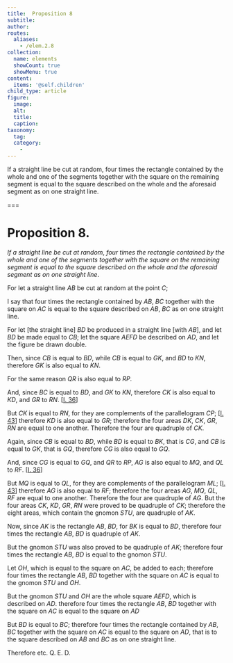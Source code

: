```yaml
---
title:  Proposition 8
subtitle: 
author:
routes:
  aliases:
    - /elem.2.8
collection:
  name: elements
  showCount: true
  showMenu: true
content:
  items: '@self.children'
child_type: article
figure:
  image:
  alt:
  title:
  caption:
taxonomy:
  tag:
  category:
    - 
---
```


<p><emph>If a straight line be cut at random</emph>, <emph>four times the rectangle contained by the whole and one of the segments together with the square on the remaining segment is equal to the square described on the whole and the aforesaid segment as on one straight line</emph>.</p>

===

<h1>Proposition 8.</h1>
<p><em>If a straight line be cut at random</em>, <em>four times the rectangle contained by the whole and one of the segments together with the square on the remaining segment is equal to the square described on the whole and the aforesaid segment as on one straight line</em>.</p>

<p>For let a straight line <em>AB</em> be cut at random at the point <em>C</em>;</p>

<p>I say that four times the rectangle contained by <em>AB</em>, <em>BC</em> together with the square on <em>AC</em> is equal to the square described on <em>AB</em>, <em>BC</em> as on one straight line. <pb n="390"/></p>

<p>For let [the straight line] <em>BD</em> be produced in a straight line [with <em>AB</em>], and let <em>BD</em> be made equal to <em>CB</em>; let the square <em>AEFD</em> be described on <em>AD</em>, and let the figure be drawn double.</p>

<p>Then, since <em>CB</em> is equal to <em>BD</em>, while <em>CB</em> is equal to <em>GK</em>, and <em>BD</em> to <em>KN</em>, therefore <em>GK</em> is also equal to <em>KN</em>. </p>

<p>For the same reason <span class="center"><em>QR</em> is also equal to <em>RP</em>.</span></p>

<p>And, since <em>BC</em> is equal to <em>BD</em>, and <em>GK</em> to <em>KN</em>, therefore <em>CK</em> is also equal to <em>KD</em>, and <em>GR</em> to <em>RN</em>. [<a href="/elem.1.36">I. 36</a>]</p>

<p>But <em>CK</em> is equal to <em>RN</em>, for they are complements of the parallelogram <em>CP</em>; [<a href="/elem.1.43">I. 43</a>] therefore <em>KD</em> is also equal to <em>GR</em>; therefore the four areas <em>DK</em>, <em>CK</em>, <em>GR</em>, <em>RN</em> are equal to one another. <span class="center">Therefore the four are quadruple of <em>CK</em>.</span></p>

<p>Again, since <em>CB</em> is equal to <em>BD</em>, while <em>BD</em> is equal to <em>BK</em>, that is <em>CG</em>, and <em>CB</em> is equal to <em>GK</em>, that is <em>GQ</em>, <span class="center">therefore <em>CG</em> is also equal to <em>GQ</em>.</span></p>

<p>And, since <em>CG</em> is equal to <em>GQ</em>, and <em>QR</em> to <em>RP</em>, <span class="center"><em>AG</em> is also equal to <em>MQ</em>, and <em>QL</em> to <em>RF</em>. [<a href="/elem.1.36">I. 36</a>]</span></p>

<p>But <em>MQ</em> is equal to <em>QL</em>, for they are complements of the parallelogram <em>ML</em>; [<a href="/elem.1.43">I. 43</a>] <span class="center">therefore <em>AG</em> is also equal to <em>RF</em>;</span> therefore the four areas <em>AG</em>, <em>MQ</em>, <em>QL</em>, <em>RF</em> are equal to one another. <span class="center">Therefore the four are quadruple of <em>AG</em>.</span> But the four areas <em>CK</em>, <em>KD</em>, <em>GR</em>, <em>RN</em> were proved to be quadruple of <em>CK</em>; <span class="center">therefore the eight areas, which contain the gnomon <em>STU</em>, are quadruple of <em>AK</em>.</span></p>

<p>Now, since <em>AK</em> is the rectangle <em>AB</em>, <em>BD</em>, for <em>BK</em> is equal to <em>BD</em>, <pb n="391"/>therefore four times the rectangle <em>AB</em>, <em>BD</em> is quadruple of <em>AK</em>.</p>

<p>But the gnomon <em>STU</em> was also proved to be quadruple of <em>AK</em>; <span class="center">therefore four times the rectangle <em>AB</em>, <em>BD</em> is equal to the gnomon <em>STU</em>.</span></p>

<p>Let <em>OH</em>, which is equal to the square on <em>AC</em>, be added to each; <span class="center">therefore four times the rectangle <em>AB</em>, <em>BD</em> together with the square on <em>AC</em> is equal to the gnomon <em>STU</em> and <em>OH</em>.</span></p>

<p>But the gnomon <em>STU</em> and <em>OH</em> are the whole square <em>AEFD</em>, <span class="center">which is described on <em>AD</em>.</span> therefore four times the rectangle <em>AB</em>, <em>BD</em> together with the square on <em>AC</em> is equal to the square on <em>AD</em></p>

<p>But <em>BD</em> is equal to <em>BC</em>; therefore four times the rectangle contained by <em>AB</em>, <em>BC</em> together with the square on <em>AC</em> is equal to the square on <em>AD</em>, that is to the square described on <em>AB</em> and <em>BC</em> as on one straight line.</p>

<p>Therefore etc. Q. E. D.</p>
